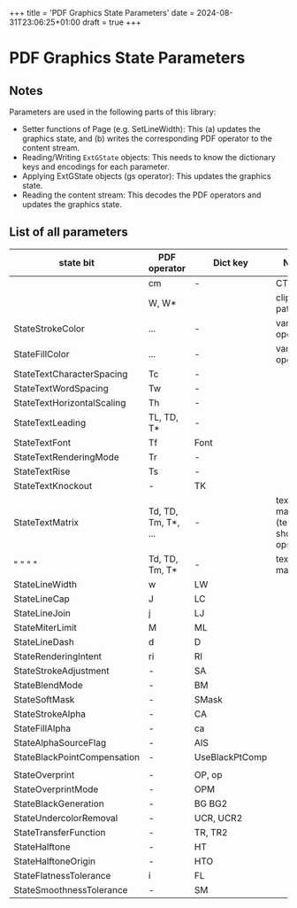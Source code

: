 +++
title = 'PDF Graphics State Parameters'
date = 2024-08-31T23:06:25+01:00
draft = true
+++

PDF Graphics State Parameters
=============================

Notes
-----

Parameters are used in the following parts of this library:
- Setter functions of Page (e.g. SetLineWidth):  This
  (a) updates the graphics state, and
  (b) writes the corresponding PDF operator to the content stream.
- Reading/Writing `ExtGState` objects:
  This needs to know the dictionary keys and encodings for each parameter.
- Applying ExtGState objects (gs operator):
  This updates the graphics state.
- Reading the content stream:
  This decodes the PDF operators and updates the graphics state.


List of all parameters
----------------------

| state bit                   | PDF operator       | Dict key       | Notes                             |
|-----------------------------|--------------------|----------------|-----------------------------------|
|                             | cm                 | -              | CTM                               |
|                             | W, W*              |                | clipping path                     |
| StateStrokeColor            | ...                | -              | various operators                 |
| StateFillColor              | ...                | -              | various operators                 |
| StateTextCharacterSpacing   | Tc                 | -              |                                   |
| StateTextWordSpacing        | Tw                 | -              |                                   |
| StateTextHorizontalScaling  | Th                 | -              |                                   |
| StateTextLeading            | TL, TD, T*         | -              |                                   |
| StateTextFont               | Tf                 | Font           |                                   |
| StateTextRenderingMode      | Tr                 | -              |                                   |
| StateTextRise               | Ts                 | -              |                                   |
| StateTextKnockout           | -                  | TK             |                                   |
| StateTextMatrix             | Td, TD, Tm, T*, ...| -              | text matrix (text showing ops)    |
|  "  "  "  "                 | Td, TD, Tm, T*     | -              | text line matrix                  |
| StateLineWidth              | w                  | LW             |                                   |
| StateLineCap                | J                  | LC             |                                   |
| StateLineJoin               | j                  | LJ             |                                   |
| StateMiterLimit             | M                  | ML             |                                   |
| StateLineDash               | d                  | D              |                                   |
| StateRenderingIntent        | ri                 | RI             |                                   |
| StateStrokeAdjustment       | -                  | SA             |                                   |
| StateBlendMode              | -                  | BM             |                                   |
| StateSoftMask               | -                  | SMask          |                                   |
| StateStrokeAlpha            | -                  | CA             |                                   |
| StateFillAlpha              | -                  | ca             |                                   |
| StateAlphaSourceFlag        | -                  | AIS            |                                   |
| StateBlackPointCompensation | -                  | UseBlackPtComp |                                   |
|                             |                    |                |                                   |
| StateOverprint              | -                  | OP, op         |                                   |
| StateOverprintMode          | -                  | OPM            |                                   |
| StateBlackGeneration        | -                  | BG BG2         |                                   |
| StateUndercolorRemoval      | -                  | UCR, UCR2      |                                   |
| StateTransferFunction       | -                  | TR, TR2        |                                   |
| StateHalftone               | -                  | HT             |                                   |
| StateHalftoneOrigin         | -                  | HTO            |                                   |
| StateFlatnessTolerance      | i                  | FL             |                                   |
| StateSmoothnessTolerance    | -                  | SM             |                                   |
